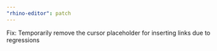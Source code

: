 ```yaml
---
"rhino-editor": patch
---
```


Fix: Temporarily remove the cursor placeholder for inserting links due to regressions
